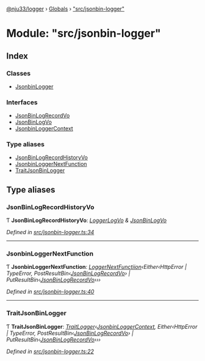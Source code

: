 [@nju33/logger](../README.md) › [Globals](../globals.md) › ["src/jsonbin-logger"](_src_jsonbin_logger_.md)

# Module: "src/jsonbin-logger"

## Index

### Classes

* [JsonbinLogger](../classes/_src_jsonbin_logger_.jsonbinlogger.md)

### Interfaces

* [JsonBinLogRecordVo](../interfaces/_src_jsonbin_logger_.jsonbinlogrecordvo.md)
* [JsonBinLogVo](../interfaces/_src_jsonbin_logger_.jsonbinlogvo.md)
* [JsonbinLoggerContext](../interfaces/_src_jsonbin_logger_.jsonbinloggercontext.md)

### Type aliases

* [JsonBinLogRecordHistoryVo](_src_jsonbin_logger_.md#jsonbinlogrecordhistoryvo)
* [JsonbinLoggerNextFunction](_src_jsonbin_logger_.md#jsonbinloggernextfunction)
* [TraitJsonBinLogger](_src_jsonbin_logger_.md#traitjsonbinlogger)

## Type aliases

###  JsonBinLogRecordHistoryVo

Ƭ **JsonBinLogRecordHistoryVo**: *[LoggerLogVo](_src_logger_.md#loggerlogvo) & [JsonBinLogVo](../interfaces/_src_jsonbin_logger_.jsonbinlogvo.md)*

*Defined in [src/jsonbin-logger.ts:34](https://github.com/nju33/logger/blob/8580ee0/src/jsonbin-logger.ts#L34)*

___

###  JsonbinLoggerNextFunction

Ƭ **JsonbinLoggerNextFunction**: *[LoggerNextFunctiion](_src_logger_.md#loggernextfunctiion)‹Either‹HttpError | TypeError, PostResultBin‹[JsonBinLogRecordVo](../interfaces/_src_jsonbin_logger_.jsonbinlogrecordvo.md)› | PutResultBin‹[JsonBinLogRecordVo](../interfaces/_src_jsonbin_logger_.jsonbinlogrecordvo.md)›››*

*Defined in [src/jsonbin-logger.ts:40](https://github.com/nju33/logger/blob/8580ee0/src/jsonbin-logger.ts#L40)*

___

###  TraitJsonBinLogger

Ƭ **TraitJsonBinLogger**: *[TraitLogger](../interfaces/_src_logger_.traitlogger.md)‹[JsonbinLoggerContext](../interfaces/_src_jsonbin_logger_.jsonbinloggercontext.md), Either‹HttpError | TypeError, PostResultBin‹[JsonBinLogRecordVo](../interfaces/_src_jsonbin_logger_.jsonbinlogrecordvo.md)› | PutResultBin‹[JsonBinLogRecordVo](../interfaces/_src_jsonbin_logger_.jsonbinlogrecordvo.md)›››*

*Defined in [src/jsonbin-logger.ts:22](https://github.com/nju33/logger/blob/8580ee0/src/jsonbin-logger.ts#L22)*
